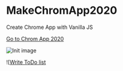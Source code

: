 # MakeChromApp2020
Create Chrome App with Vanilla JS

[Go to Chrom App 2020](https://dhddldid.github.io/MakeChromApp2020/momentum/index.html)


![Init image](https://user-images.githubusercontent.com/24456683/105647748-19510e00-5eeb-11eb-8630-e07091024fda.png)

![[Write ToDo list](https://user-images.githubusercontent.com/24456683/105647784-44d3f880-5eeb-11eb-8735-5af7f2d10a51.png)
